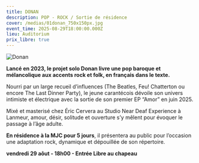 ```yaml
---
title: DONAN
description: POP - ROCK / Sortie de résidence
cover: /medias/01donan_750x150px.jpg
event_time: 2025-08-29T18:00:00.000Z
lieu: Auditorium
prix_libre: true
---
```

![Donan](/medias/01donan_750x150px.jpg "Donan")

**Lancé en 2023, le projet solo Donan livre une pop baroque et mélancolique aux accents rock et folk, en français dans le texte.** 

Nourri par un large recueil d’influences (The Beatles, Feu! Chatterton ou encore The Last Dinner Party), le jeune carantécois dévoile son univers intimiste et électrique avec la sortie de son premier EP “Amor” en juin 2025. 

Mixé et masterisé chez Éric Cervera au Studio Near Deaf Experience à Lanmeur, amour, désir, solitude et ouverture s’y mêlent pour évoquer le passage à l’âge adulte.

**En résidence à la MJC pour 5 jours**, il présentera au public pour l’occasion une adaptation rock, dynamique et dépouillée de son répertoire.

**vendredi 29 aôut - 18h00 - Entrée Libre au chapeau**